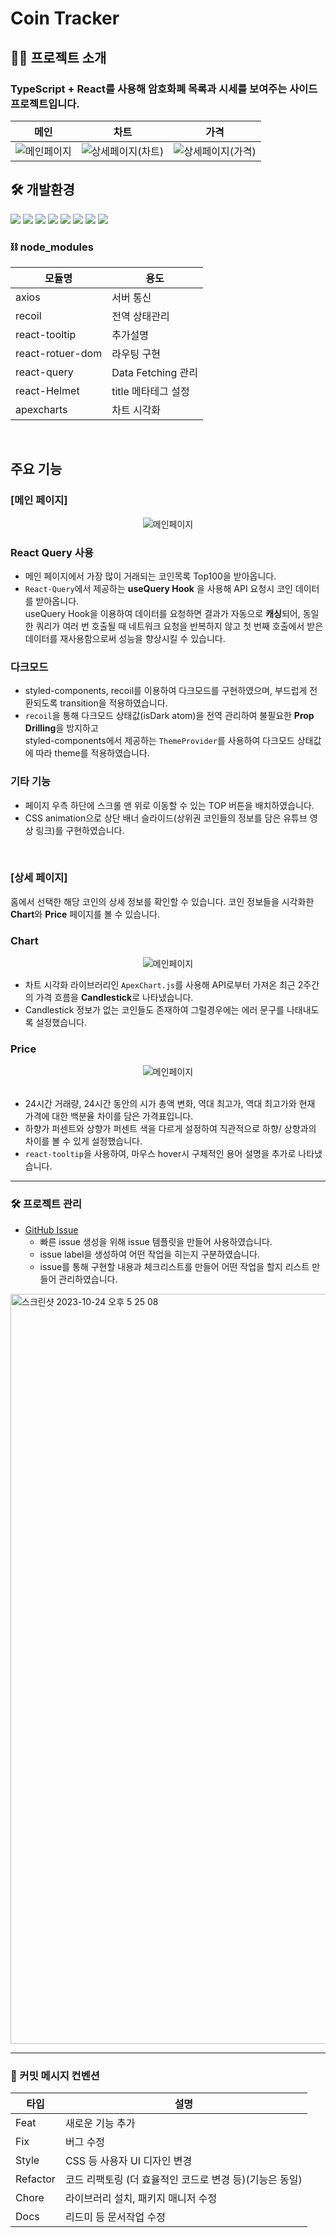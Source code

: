 # Coin Tracker

## 🙋‍♂️ 프로젝트 소개

### TypeScript + React를 사용해 암호화폐 목록과 시세를 보여주는 사이드 프로젝트입니다.

|                       메인                       |                          차트                           |                          가격                           |
| :----------------------------------------------: | :-----------------------------------------------------: | :-----------------------------------------------------: |
| <img src="ReadMeImg/main.png" alt="메인페이지"/> | <img src="ReadMeImg/chart.png" alt="상세페이지(차트)"/> | <img src="ReadMeImg/price.png" alt="상세페이지(가격)"/> |

## 🛠 개발환경

<img src="https://img.shields.io/badge/React-61DAFB?style=flat-square&logo=react&logoColor=white"/> <img src="https://img.shields.io/badge/TypeScript-3178C6?style=flat-square&logo=typescript&logoColor=white"/> <img src="https://img.shields.io/badge/Styled Components-DB7093?style=flat-square&logo=styledcomponents&logoColor=white"/> <img src="https://img.shields.io/badge/Node.js-339933?style=flat-square&logo=nodedotjs&logoColor=white"/> <img src="https://img.shields.io/badge/React Router-CA4245?style=flat-square&logo=reactrouter&logoColor=white"/> <img src="https://img.shields.io/badge/React Query-FF4154?style=flat-square&logo=reactquery&logoColor=white"/> <img src="https://img.shields.io/badge/ApexCharts-00e396?style=flat-square"/> <img src="https://img.shields.io/badge/Recoil-3578E5?style=flat-square&logo=recoil&logoColor=white"/>
<br>

### ⛓ node_modules

| 모듈명           | 용도                |
| ---------------- | ------------------- |
| axios            | 서버 통신           |
| recoil           | 전역 상태관리       |
| react-tooltip    | 추가설명            |
| react-rotuer-dom | 라우팅 구현         |
| react-query      | Data Fetching 관리  |
| react-Helmet     | title 메타테그 설정 |
| apexcharts       | 차트 시각화         |

<br>

## 주요 기능

### [메인 페이지]

<div style="text-align:center;">
<img src="ReadMeImg/main.gif" alt="메인페이지"/>
</div>

### React Query 사용

- 메인 페이지에서 가장 많이 거래되는 코인목록 Top100을 받아옵니다.
- `React-Query`에서 제공하는 **useQuery Hook** 을 사용해 API 요청시 코인 데이터를 받아옵니다.<br>
  useQuery Hook을 이용하여 데이터를 요청하면 결과가 자동으로 **캐싱**되어, 동일한 쿼리가 여러 번 호출될 때 네트워크 요청을 반복하지 않고 첫 번째 호출에서 받은 데이터를 재사용함으로써 성능을 향상시킬 수 있습니다.

### 다크모드

- styled-components, recoil를 이용하여 다크모드를 구현하였으며, 부드럽게 전환되도록 transition을 적용하였습니다.
- `recoil`을 통해 다크모드 상태값(isDark atom)을 전역 관리하여 불필요한 **Prop Drilling**을 방지하고
  <br>styled-components에서 제공하는 `ThemeProvider`를 사용하여 다크모드 상태값에 따라 theme를 적용하였습니다.

### 기타 기능

- 페이지 우측 하단에 스크롤 맨 위로 이동할 수 있는 TOP 버튼을 배치하였습니다.
- CSS animation으로 상단 배너 슬라이드(상위권 코인들의 정보를 담은 유튜브 영상 링크)를 구현하였습니다.

<br>

### [상세 페이지]

홈에서 선택한 해당 코인의 상세 정보를 확인할 수 있습니다.
코인 정보들을 시각화한 **Chart**와 **Price** 페이지를 볼 수 있습니다.

### Chart

<div style="text-align:center;">
<img src="ReadMeImg/chart.gif" alt="메인페이지"/>
</div>

- 차트 시각화 라이브러리인 `ApexChart.js`를 사용해 API로부터 가져온 최근 2주간의 가격 흐름을 **Candlestick**로 나타냈습니다.
- Candlestick 정보가 없는 코인들도 존재하여 그럴경우에는 에러 문구를 나태내도록 설정했습니다.

### Price

<div style="text-align:center;">
<img src="ReadMeImg/price.gif" alt="메인페이지"/>
</div>
<br/>

- 24시간 거래량, 24시간 동안의 시가 총액 변화, 역대 최고가, 역대 최고가와 현재 가격에 대한 백분율 차이를 담은 가격표입니다.<br>
- 하향가 퍼센트와 상향가 퍼센트 색을 다르게 설정하여 직관적으로 하향/ 상향과의 차이를 볼 수 있게 설정했습니다.
- `react-tooltip`을 사용하여, 마우스 hover시 구체적인 용어 설명을 추가로 나타냈습니다.

<hr>

### 🛠 프로젝트 관리

- <a href="https://github.com/junny97/CoinTracker/issues">GitHub Issue</a>
  - 빠른 issue 생성을 위해 issue 템플릿을 만들어 사용하였습니다.
  - issue label을 생성하여 어떤 작업을 히는지 구분하였습니다.
  - issue를 통해 구현할 내용과 체크리스트를 만들어 어떤 작업을 할지 리스트 만들어 관리하였습니다.

<img width="1200" alt="스크린샷 2023-10-24 오후 5 25 08" src="https://github.com/junny97/CoinTracker/assets/72855681/a08e15bd-6f2f-405e-8b2d-5fe28ecb9b0c">

<hr>

### 📃 커밋 메시지 컨벤션

| 타입     | 설명                                                    |
| -------- | ------------------------------------------------------- |
| Feat     | 새로운 기능 추가                                        |
| Fix      | 버그 수정                                               |
| Style    | CSS 등 사용자 UI 디자인 변경                            |
| Refactor | 코드 리팩토링 (더 효율적인 코드로 변경 등)(기능은 동일) |
| Chore    | 라이브러리 설치, 패키지 매니저 수정                     |
| Docs     | 리드미 등 문서작업 수정                                 |
